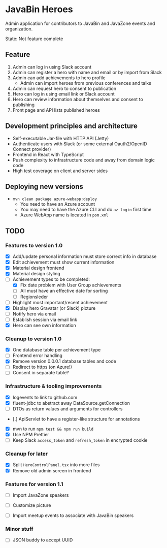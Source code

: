 # JavaBin Heroes

Admin application for contributors to JavaBin and JavaZone events
and organization.

State: Not feature complete

## Feature

1. Admin can log in using Slack account
2. Admin can register a hero with name and email or by import from Slack
3. Admin can add achievements to hero profile
   * Admin can import heroes from previous conferences and talks
4. Admin can request hero to consent to publication
5. Hero can log in using email link or Slack account
6. Hero can review information about themselves and consent to publishing
7. Front page and API lists published heroes

## Development principles and architecture

* Self-executable Jar-file with HTTP API (Jetty)
* Authenticate users with Slack (or some external Oauth2/OpenID Connect provider)
* Frontend in React with TypeScript
* Push complexity to infrastructure code and away from domain logic code
* High test coverage on client and server sides

## Deploying new versions

* `mvn clean package azure-webapp:deploy`
  * You need to have an Azure account
  * You may need to have the Azure CLI and do `az login` first time
  * Azure WebApp name is located in `pom.xml`

## TODO

### Features to version 1.0

* [x] Add/update personal information must store correct info in database
* [x] Edit achievement must show current information
* [x] Material design frontend
* [x] Material design styling
* [ ] Achievement types to be completed:
  * [x] Fix date problem with User Group achievements
  * [ ] All must have an effective date for sorting
  * [ ] Regionsleder
* [ ] Highlight most important/recent achievement
* [x] Display hero Gravatar (or Slack) picture
* [ ] Notify hero via email
* [ ] Establish session via email link
* [x] Hero can see own information

### Cleanup to version 1.0

* [x] One database table per achievement type
* [ ] Frontend error handling
* [x] Remove version 0.0.0.1 database tables and code
* [ ] Redirect to https (on Azure!)
* [ ] Consent in separate table?

### Infrastructure & tooling improvements

* [x] logevents to link to github.com
* [x] fluent-jdbc to abstract away DataSource.getConnection
* [ ] DTOs as return values and arguments for controllers
* [.] ApiServlet to have a register-like structure for annotations
* [x] mvn to run `npm test && npm run build`
* [x] Use NPM Prettier
* [ ] Keep Slack `access_token` and `refresh_token` in encrypted cookie

### Cleanup for later

* [x] Split `HeroControlPanel.tsx` into more files
* [x] Remove old admin screen in frontend

### Features for version 1.1

* [ ] Import JavaZone speakers
* [ ] Customize picture
* [ ] Import meetup events to associate with JavaBin speakers


### Minor stuff

* [ ] JSON buddy to accept UUID

